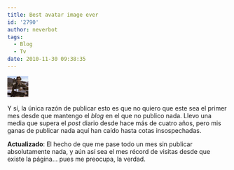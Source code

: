```yaml
---
title: Best avatar image ever
id: '2790'
author: neverbot
tags:
  - Blog
  - Tv
date: 2010-11-30 09:38:35
---
```


[![](./best-avatar-image-ever/mcgyver.gif "mcgyver")](./mcgyver.gif)

Y sí, la única razón de publicar esto es que no quiero que este sea el primer mes desde que mantengo el _blog_ en el que no publico nada. Llevo una media que supera el _post_ diario desde hace más de cuatro años, pero mis ganas de publicar nada aquí han caído hasta cotas insospechadas.

**Actualizado**: El hecho de que me pase todo un mes sin publicar absolutamente nada, y aún así sea el mes récord de visitas desde que existe la página... pues me preocupa, la verdad.